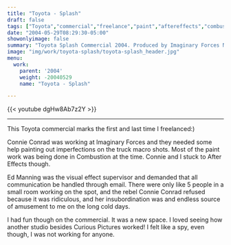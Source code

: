 ```yaml
---
title: "Toyota - Splash"
draft: false
tags: ["Toyota","commercial","freelance","paint","aftereffects","combustion","vfx"]
date: "2004-05-29T08:29:30-05:00"
showonlyimage: false
summary: "Toyota Splash Commercial 2004. Produced by Imaginary Forces NYC."
image: "img/work/toyota-splash/toyota-splash_header.jpg"
menu:
  work:
    parent: '2004'
    weight: -20040529
    name: "Toyota - Splash"

---
```


{{< youtube dgHw8Ab7z2Y >}}

---

This Toyota commercial marks the first and last time I freelanced:)

Connie Conrad was working at Imaginary Forces and they needed some help painting out imperfections on the truck macro shots. Most of the paint work was being done in Combustion at the time. Connie and I stuck to After Effects though.

Ed Manning was the visual effect supervisor and demanded that all communication be handled through email. There were only like 5 people in a small room working on the spot, and the rebel Connie Conrad refused because it was ridiculous, and her insubordination was and endless source of amusement to me on the long cold days.

I had fun though on the commercial. It was a new space. I loved seeing how another studio besides Curious Pictures worked! I felt like a spy, even though, I was not working for anyone.
